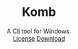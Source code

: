 <div align = "center">
     <H1>
         Komb
     </H1>
A Cli tool for Windows.<br>
     <a href="https://github.com/DanDuh-Man/Komb/blob/main/LICENSE">License</a>
     <a href="https://github.com/DanDuh-Man/Komb">Download</a>

</div>

